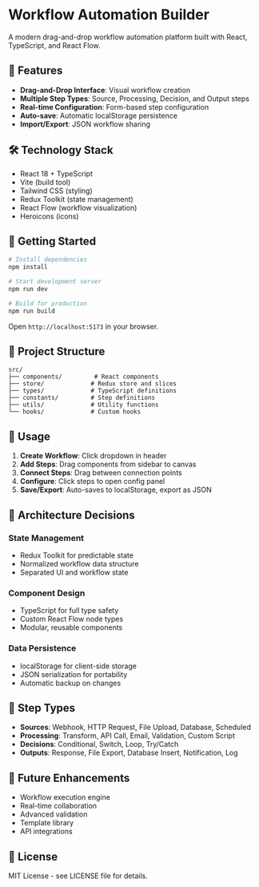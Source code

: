 # Workflow Automation Builder

A modern drag-and-drop workflow automation platform built with React, TypeScript, and React Flow.

## 🚀 Features

- **Drag-and-Drop Interface**: Visual workflow creation
- **Multiple Step Types**: Source, Processing, Decision, and Output steps  
- **Real-time Configuration**: Form-based step configuration
- **Auto-save**: Automatic localStorage persistence
- **Import/Export**: JSON workflow sharing

## 🛠 Technology Stack

- React 18 + TypeScript
- Vite (build tool)
- Tailwind CSS (styling)
- Redux Toolkit (state management)
- React Flow (workflow visualization)
- Heroicons (icons)

## 🚀 Getting Started

```bash
# Install dependencies
npm install

# Start development server
npm run dev

# Build for production
npm run build
```

Open `http://localhost:5173` in your browser.

## 📁 Project Structure

```
src/
├── components/         # React components
├── store/             # Redux store and slices
├── types/             # TypeScript definitions
├── constants/         # Step definitions
├── utils/             # Utility functions
└── hooks/             # Custom hooks
```

## 🎯 Usage

1. **Create Workflow**: Click dropdown in header
2. **Add Steps**: Drag components from sidebar to canvas
3. **Connect Steps**: Drag between connection points
4. **Configure**: Click steps to open config panel
5. **Save/Export**: Auto-saves to localStorage, export as JSON

## 📝 Architecture Decisions

### State Management
- Redux Toolkit for predictable state
- Normalized workflow data structure
- Separated UI and workflow state

### Component Design
- TypeScript for full type safety
- Custom React Flow node types
- Modular, reusable components

### Data Persistence
- localStorage for client-side storage
- JSON serialization for portability
- Automatic backup on changes

## 🔧 Step Types

- **Sources**: Webhook, HTTP Request, File Upload, Database, Scheduled
- **Processing**: Transform, API Call, Email, Validation, Custom Script
- **Decisions**: Conditional, Switch, Loop, Try/Catch
- **Outputs**: Response, File Export, Database Insert, Notification, Log

## 🚀 Future Enhancements

- Workflow execution engine
- Real-time collaboration
- Advanced validation
- Template library
- API integrations

## 📄 License

MIT License - see LICENSE file for details.